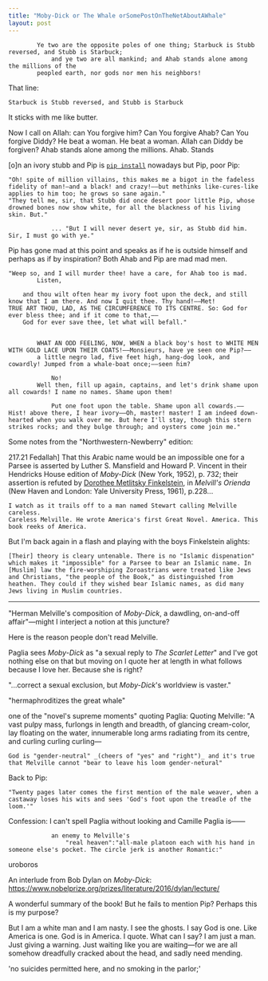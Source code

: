 ```yaml
---
title: "Moby-Dick or The Whale orSomePostOnTheNetAboutAWhale"
layout: post
---
```

			Ye two are the opposite poles of one thing; Starbuck is Stubb reversed, and Stubb is Starbuck;
				and ye two are all mankind; and Ahab stands alone among the millions of the
			peopled earth, nor gods nor men his neighbors!

That line:

    Starbuck is Stubb reversed, and Stubb is Starbuck

It sticks with me like butter.

Now I call on Allah: can You forgive him? Can You forgive Ahab? Can You forgive Diddy? He beat a woman. He beat a woman. Allah can Diddy be forgiven?
Ahab stands alone among the millions. Ahab. Stands

[o]n an ivory stubb and Pip is [`pip install`](https://pip.pypa.io/en/stable/installation/) nowadays but Pip, poor Pip:

	"Oh! spite of million villains, this makes me a bigot in the fadeless fidelity of man!—and a black! and crazy!——but methinks like-cures-like applies to him too; he grows so sane again."
	"They tell me, sir, that Stubb did once desert poor little Pip, whose drowned bones now show white, for all the blackness of his living skin. But."
			
				... "But I will never desert ye, sir, as Stubb did him. Sir, I must go with ye."

Pip has gone mad at this point and speaks as if he is outside himself and perhaps as if by inspiration? Both Ahab and Pip are mad mad men.

	"Weep so, and I will murder thee! have a care, for Ahab too is mad.
			Listen,

		and thou wilt often hear my ivory foot upon the deck, and still know that I am there. And now I quit thee. Thy hand!——Met!
	TRUE ART THOU, LAD, AS THE CIRCUMFERENCE TO ITS CENTRE. So: God for ever bless thee; and if it come to that,——
		God for ever save thee, let what will befall."


			WHAT AN ODD FEELING, NOW, WHEN a black boy's host to WHITE MEN WITH GOLD LACE UPON THEIR COATS!——Monsieurs, have ye seen one Pip?——
			a little negro lad, five feet high, hang-dog look, and cowardly! Jumped from a whale-boat once;——seen him?

				No!
			Well then, fill up again, captains, and let's drink shame upon all cowards! I name no names. Shame upon them!

				Put one foot upon the table. Shame upon all cowards.——Hist! above there, I hear ivory——Oh, master! master! I am indeed down-hearted when you walk over me. But here I'll stay, though this stern strikes rocks; and they bulge through; and oysters come join me."

Some notes from the "Northwestern-Newberry" edition:
		
217.21 Fedallah] That this Arabic name would be an impossible one for a Parsee is asserted by Luther S. Mansfield  and Howard P. Vincent in their Hendricks House edition of _Moby-Dick_ (New York, 1952), p. 732; their assertion is refuted by [Dorothee Metlitsky Finkelstein](https://wheelercolumn.berkeley.edu/2020/05/01/professor-dorothee-finkelstein/), in _Melvill's Orienda_ (New Haven and London: Yale University Press, 1961), p.228...


	I watch as it trails off to a man named Stewart calling Melville careless.
	Careless Melville. He wrote America's first Great Novel. America. This book reeks of America.

But I'm back again in a flash and playing with the boys Finkelstein alights:

	[Their] theory is cleary untenable. There is no "Islamic dispenation" which makes it "impossible" for a Parsee to bear an Islamic name. In [Muslim] law the fire-worshiping Zoroastrians were treated like Jews and Christians, "the people of the Book," as distinguished from heathen. They could if they wished bear Islamic names, as did many Jews living in Muslim countries.

<hr>

"Herman Melville's composition of _Moby-Dick_, a dawdling, on-and-off affair"<span>&mdash;</span>might I interject a notion at this juncture?

Here is the reason people don't read Melville.

Paglia sees _Moby-Dick_ as "a sexual reply to _The Scarlet Letter_" and I've got nothing else on that but moving on
		I quote her at length in what follows because I love her. Because she is right?

"...correct a sexual exclusion, but _Moby-Dick_'s worldview is vaster."

"hermaphroditizes the great whale"

one of the "novel's supreme moments" quoting Paglia:
Quoting Melville:
    "A vast pulpy mass, furlongs in length and breadth, of glancing cream-color, lay floating on the water, innumerable long arms radiating from its centre, and curling curling curling<span>&mdash;</span>

    God is "gender-neutral" _(cheers of "yes" and "right")_ and it's true that Melville cannot "bear to leave his loom gender-netural"

Back to Pip:

	"Twenty pages later comes the first mention of the male weaver, when a castaway loses his wits and sees 'God's foot upon the treadle of the loom.'"

Confession: I can't spell Paglia without looking and Camille Paglia is——

				an enemy to Melville's
					"real heaven":"all-male platoon each with his hand in someone else's pocket. The circle jerk is another Romantic:"

uroboros

An interlude from Bob Dylan on _Moby-Dick_: https://www.nobelprize.org/prizes/literature/2016/dylan/lecture/

A wonderful summary of the book! But he fails to mention Pip? Perhaps this is my purpose?

But I am a white man and I am nasty. I see the ghosts. I say God is one. Like America is one. God is in America. I quote. What can I say? I am just a man. Just giving a warning. Just waiting like you are waiting—for we are all somehow dreadfully cracked about the head, and sadly need mending.

'no suicides permitted here, and no smoking in the parlor;'
